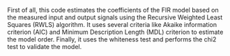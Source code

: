 First of all, this code estimates the coefficients of the FIR model based on the measured input and output signals using the Recursive Weighted Least Squares (RWLS) algorithm. It uses several criteria like Akaike information criterion (AIC) and Minimum Description Length (MDL) criterion to estimate the model order. Finally, it uses the whiteness test and performs the chi2 test to validate the model.
